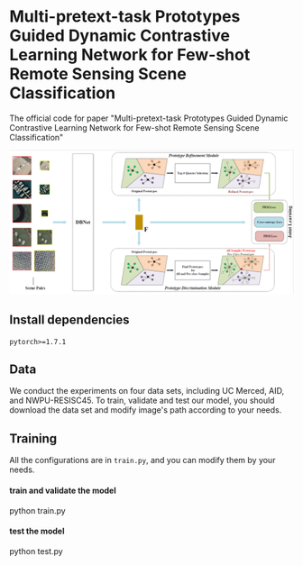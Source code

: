 # Multi-pretext-task Prototypes Guided Dynamic Contrastive Learning Network for Few-shot Remote Sensing Scene Classification

The official code for paper "Multi-pretext-task Prototypes Guided Dynamic Contrastive Learning Network for Few-shot Remote Sensing Scene Classification"

<img src="https://github.com/TangXu-Group/Remote-Sensing-Images-Classification/blob/main/CPGL/image/CPGL.png" width="1000px">



## Install dependencies
    pytorch>=1.7.1
## Data
We conduct the experiments on four data sets, including UC Merced, AID, and NWPU-RESISC45. To train, validate and test our model, you should 
    download the data set and modify image's path according to your needs.
## Training
All the configurations are in `train.py`, and you can modify them by your needs.

#### train and validate the model
python train.py

#### test the model
python test.py




